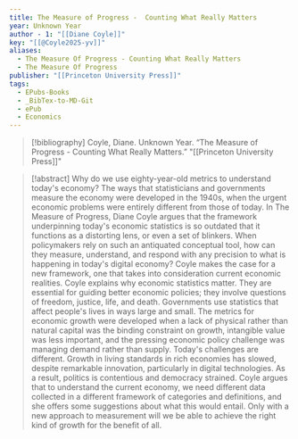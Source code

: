 ```yaml
---
title: The Measure of Progress -  Counting What Really Matters
year: Unknown Year
author - 1: "[[Diane Coyle]]"
key: "[[@Coyle2025-yv]]"
aliases:
  - The Measure Of Progress - Counting What Really Matters
  - The Measure Of Progress
publisher: "[[Princeton University Press]]"
tags:
  - EPubs-Books
  - _BibTex-to-MD-Git
  - ePub
  - Economics
---
```


> [!bibliography]
> Coyle, Diane. Unknown Year. “The Measure of Progress -  Counting What Really Matters.” "[[Princeton University Press]]"

> [!abstract]
> Why do we use eighty-year-old metrics to understand today's economy? The ways that statisticians and governments measure the economy were developed in the 1940s, when the urgent economic problems were entirely different from those of today. In The Measure of Progress, Diane Coyle argues that the framework underpinning today's economic statistics is so outdated that it functions as a distorting lens, or even a set of blinkers. When policymakers rely on such an antiquated conceptual tool, how can they measure, understand, and respond with any precision to what is happening in today's digital economy? Coyle makes the case for a new framework, one that takes into consideration current economic realities. Coyle explains why economic statistics matter. They are essential for guiding better economic policies; they involve questions of freedom, justice, life, and death. Governments use statistics that affect people's lives in ways large and small. The metrics for economic growth were developed when a lack of physical rather than natural capital was the binding constraint on growth, intangible value was less important, and the pressing economic policy challenge was managing demand rather than supply. Today's challenges are different. Growth in living standards in rich economies has slowed, despite remarkable innovation, particularly in digital technologies. As a result, politics is contentious and democracy strained. Coyle argues that to understand the current economy, we need different data collected in a different framework of categories and definitions, and she offers some suggestions about what this would entail. Only with a new approach to measurement will we be able to achieve the right kind of growth for the benefit of all.